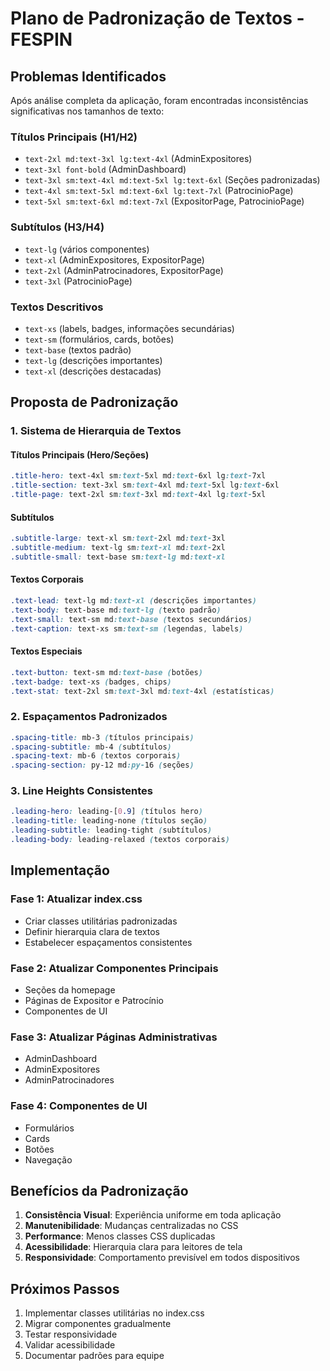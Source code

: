 # Plano de Padronização de Textos - FESPIN

## Problemas Identificados

Após análise completa da aplicação, foram encontradas inconsistências significativas nos tamanhos de texto:

### Títulos Principais (H1/H2)
- `text-2xl md:text-3xl lg:text-4xl` (AdminExpositores)
- `text-3xl font-bold` (AdminDashboard)
- `text-3xl sm:text-4xl md:text-5xl lg:text-6xl` (Seções padronizadas)
- `text-4xl sm:text-5xl md:text-6xl lg:text-7xl` (PatrocinioPage)
- `text-5xl sm:text-6xl md:text-7xl` (ExpositorPage, PatrocinioPage)

### Subtítulos (H3/H4)
- `text-lg` (vários componentes)
- `text-xl` (AdminExpositores, ExpositorPage)
- `text-2xl` (AdminPatrocinadores, ExpositorPage)
- `text-3xl` (PatrocinioPage)

### Textos Descritivos
- `text-xs` (labels, badges, informações secundárias)
- `text-sm` (formulários, cards, botões)
- `text-base` (textos padrão)
- `text-lg` (descrições importantes)
- `text-xl` (descrições destacadas)

## Proposta de Padronização

### 1. Sistema de Hierarquia de Textos

#### Títulos Principais (Hero/Seções)
```css
.title-hero: text-4xl sm:text-5xl md:text-6xl lg:text-7xl
.title-section: text-3xl sm:text-4xl md:text-5xl lg:text-6xl
.title-page: text-2xl sm:text-3xl md:text-4xl lg:text-5xl
```

#### Subtítulos
```css
.subtitle-large: text-xl sm:text-2xl md:text-3xl
.subtitle-medium: text-lg sm:text-xl md:text-2xl
.subtitle-small: text-base sm:text-lg md:text-xl
```

#### Textos Corporais
```css
.text-lead: text-lg md:text-xl (descrições importantes)
.text-body: text-base md:text-lg (texto padrão)
.text-small: text-sm md:text-base (textos secundários)
.text-caption: text-xs sm:text-sm (legendas, labels)
```

#### Textos Especiais
```css
.text-button: text-sm md:text-base (botões)
.text-badge: text-xs (badges, chips)
.text-stat: text-2xl sm:text-3xl md:text-4xl (estatísticas)
```

### 2. Espaçamentos Padronizados

```css
.spacing-title: mb-3 (títulos principais)
.spacing-subtitle: mb-4 (subtítulos)
.spacing-text: mb-6 (textos corporais)
.spacing-section: py-12 md:py-16 (seções)
```

### 3. Line Heights Consistentes

```css
.leading-hero: leading-[0.9] (títulos hero)
.leading-title: leading-none (títulos seção)
.leading-subtitle: leading-tight (subtítulos)
.leading-body: leading-relaxed (textos corporais)
```

## Implementação

### Fase 1: Atualizar index.css
- Criar classes utilitárias padronizadas
- Definir hierarquia clara de textos
- Estabelecer espaçamentos consistentes

### Fase 2: Atualizar Componentes Principais
- Seções da homepage
- Páginas de Expositor e Patrocínio
- Componentes de UI

### Fase 3: Atualizar Páginas Administrativas
- AdminDashboard
- AdminExpositores
- AdminPatrocinadores

### Fase 4: Componentes de UI
- Formulários
- Cards
- Botões
- Navegação

## Benefícios da Padronização

1. **Consistência Visual**: Experiência uniforme em toda aplicação
2. **Manutenibilidade**: Mudanças centralizadas no CSS
3. **Performance**: Menos classes CSS duplicadas
4. **Acessibilidade**: Hierarquia clara para leitores de tela
5. **Responsividade**: Comportamento previsível em todos dispositivos

## Próximos Passos

1. Implementar classes utilitárias no index.css
2. Migrar componentes gradualmente
3. Testar responsividade
4. Validar acessibilidade
5. Documentar padrões para equipe